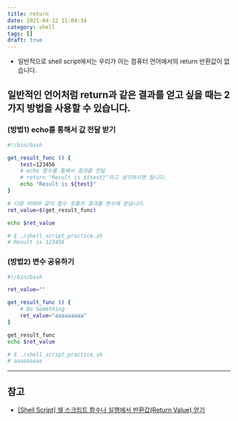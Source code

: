 ```yaml
---
title: return
date: 2021-04-12 11:04:34
category: shell
tags: []
draft: true
---
```


- 일반적으로 shell script에서는 우리가 아는 컴퓨터 언어에서의 return 반환값이 없습니다.

## 일반적인 언어처럼 return과 같은 결과를 얻고 싶을 때는 2가지 방법을 사용할 수 있습니다.

### (방법1) echo를 통해서 값 전달 받기

```zsh
#!/bin/bash

get_result_func () {
	test=123456
	# echo 함수를 통해서 결과를 전달
	# return "Result is ${test}"라고 생각하시면 됩니다.
	echo "Result is ${test}"
}

# 다음 아래와 같이 함수 호출의 결과를 변수에 받습니다.
ret_value=$(get_result_func)

echo $ret_value

# $ ./shell_script_practice.sh
# Result is 123456
```

### (방법2) 변수 공유하기

```zsh
#!/bin/bash

ret_value=""

get_result_func () {
	# Do Something
	ret_value="aaaaaaaaa"
}

get_result_func
echo $ret_value

# $ ./shell_script_practice.sh
# aaaaaaaaa
```

---

## 참고

- [\[Shell Script\] 쉘 스크립트 함수나 실행에서 반환값(Return Value) 얻기](https://twpower.github.io/134-how-to-return-shell-scipt-value)
